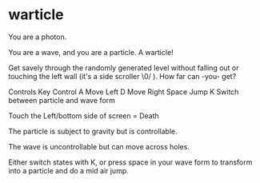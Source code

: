 # warticle

You are a photon. 

You are a wave, and you are a particle. A warticle!

Get savely through the randomly generated level without falling out or touching the left wall (it's a side scroller \0/ ). How far can -you- get? 


Controls
Key	Control
A	Move Left
D	Move Right
Space	Jump
K	Switch between particle and wave form

Touch the Left/bottom side of screen = Death 

The particle is subject to gravity but is controllable. 

The wave is uncontrollable but can move across holes. 

Either switch states with K, or press space in your wave form to transform into a particle and do a mid air jump.
